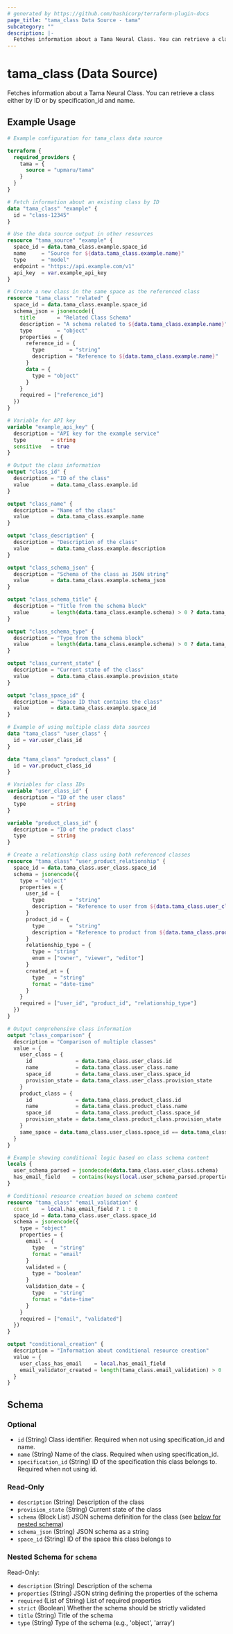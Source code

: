 ```yaml
---
# generated by https://github.com/hashicorp/terraform-plugin-docs
page_title: "tama_class Data Source - tama"
subcategory: ""
description: |-
  Fetches information about a Tama Neural Class. You can retrieve a class either by ID or by specification_id and name.
---
```


# tama_class (Data Source)

Fetches information about a Tama Neural Class. You can retrieve a class either by ID or by specification_id and name.

## Example Usage

```terraform
# Example configuration for tama_class data source

terraform {
  required_providers {
    tama = {
      source = "upmaru/tama"
    }
  }
}

# Fetch information about an existing class by ID
data "tama_class" "example" {
  id = "class-12345"
}

# Use the data source output in other resources
resource "tama_source" "example" {
  space_id = data.tama_class.example.space_id
  name     = "Source for ${data.tama_class.example.name}"
  type     = "model"
  endpoint = "https://api.example.com/v1"
  api_key  = var.example_api_key
}

# Create a new class in the same space as the referenced class
resource "tama_class" "related" {
  space_id = data.tama_class.example.space_id
  schema_json = jsonencode({
    title       = "Related Class Schema"
    description = "A schema related to ${data.tama_class.example.name}"
    type        = "object"
    properties = {
      reference_id = {
        type        = "string"
        description = "Reference to ${data.tama_class.example.name}"
      }
      data = {
        type = "object"
      }
    }
    required = ["reference_id"]
  })
}

# Variable for API key
variable "example_api_key" {
  description = "API key for the example service"
  type        = string
  sensitive   = true
}

# Output the class information
output "class_id" {
  description = "ID of the class"
  value       = data.tama_class.example.id
}

output "class_name" {
  description = "Name of the class"
  value       = data.tama_class.example.name
}

output "class_description" {
  description = "Description of the class"
  value       = data.tama_class.example.description
}

output "class_schema_json" {
  description = "Schema of the class as JSON string"
  value       = data.tama_class.example.schema_json
}

output "class_schema_title" {
  description = "Title from the schema block"
  value       = length(data.tama_class.example.schema) > 0 ? data.tama_class.example.schema[0].title : null
}

output "class_schema_type" {
  description = "Type from the schema block"
  value       = length(data.tama_class.example.schema) > 0 ? data.tama_class.example.schema[0].type : null
}

output "class_current_state" {
  description = "Current state of the class"
  value       = data.tama_class.example.provision_state
}

output "class_space_id" {
  description = "Space ID that contains the class"
  value       = data.tama_class.example.space_id
}

# Example of using multiple class data sources
data "tama_class" "user_class" {
  id = var.user_class_id
}

data "tama_class" "product_class" {
  id = var.product_class_id
}

# Variables for class IDs
variable "user_class_id" {
  description = "ID of the user class"
  type        = string
}

variable "product_class_id" {
  description = "ID of the product class"
  type        = string
}

# Create a relationship class using both referenced classes
resource "tama_class" "user_product_relationship" {
  space_id = data.tama_class.user_class.space_id
  schema = jsonencode({
    type = "object"
    properties = {
      user_id = {
        type        = "string"
        description = "Reference to user from ${data.tama_class.user_class.name}"
      }
      product_id = {
        type        = "string"
        description = "Reference to product from ${data.tama_class.product_class.name}"
      }
      relationship_type = {
        type = "string"
        enum = ["owner", "viewer", "editor"]
      }
      created_at = {
        type   = "string"
        format = "date-time"
      }
    }
    required = ["user_id", "product_id", "relationship_type"]
  })
}

# Output comprehensive class information
output "class_comparison" {
  description = "Comparison of multiple classes"
  value = {
    user_class = {
      id              = data.tama_class.user_class.id
      name            = data.tama_class.user_class.name
      space_id        = data.tama_class.user_class.space_id
      provision_state = data.tama_class.user_class.provision_state
    }
    product_class = {
      id              = data.tama_class.product_class.id
      name            = data.tama_class.product_class.name
      space_id        = data.tama_class.product_class.space_id
      provision_state = data.tama_class.product_class.provision_state
    }
    same_space = data.tama_class.user_class.space_id == data.tama_class.product_class.space_id
  }
}

# Example showing conditional logic based on class schema content
locals {
  user_schema_parsed = jsondecode(data.tama_class.user_class.schema)
  has_email_field    = contains(keys(local.user_schema_parsed.properties), "email")
}

# Conditional resource creation based on schema content
resource "tama_class" "email_validation" {
  count    = local.has_email_field ? 1 : 0
  space_id = data.tama_class.user_class.space_id
  schema = jsonencode({
    type = "object"
    properties = {
      email = {
        type   = "string"
        format = "email"
      }
      validated = {
        type = "boolean"
      }
      validation_date = {
        type   = "string"
        format = "date-time"
      }
    }
    required = ["email", "validated"]
  })
}

output "conditional_creation" {
  description = "Information about conditional resource creation"
  value = {
    user_class_has_email    = local.has_email_field
    email_validator_created = length(tama_class.email_validation) > 0
  }
}
```

<!-- schema generated by tfplugindocs -->
## Schema

### Optional

- `id` (String) Class identifier. Required when not using specification_id and name.
- `name` (String) Name of the class. Required when using specification_id.
- `specification_id` (String) ID of the specification this class belongs to. Required when not using id.

### Read-Only

- `description` (String) Description of the class
- `provision_state` (String) Current state of the class
- `schema` (Block List) JSON schema definition for the class (see [below for nested schema](#nestedblock--schema))
- `schema_json` (String) JSON schema as a string
- `space_id` (String) ID of the space this class belongs to

<a id="nestedblock--schema"></a>
### Nested Schema for `schema`

Read-Only:

- `description` (String) Description of the schema
- `properties` (String) JSON string defining the properties of the schema
- `required` (List of String) List of required properties
- `strict` (Boolean) Whether the schema should be strictly validated
- `title` (String) Title of the schema
- `type` (String) Type of the schema (e.g., 'object', 'array')
